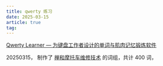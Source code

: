 ```yaml
---
title: qwerty 练习
date: 2025-03-15
article: true
tag:
---
```


[Qwerty Learner — 为键盘工作者设计的单词与肌肉记忆锻炼软件](https://qwerty.naglfar28.com/)

20250315， 制作了 [禅和摩托车维修技术](../../01%20Reading/02%20书籍/禅和摩托车维修技术) 的词组，共计 400 词，